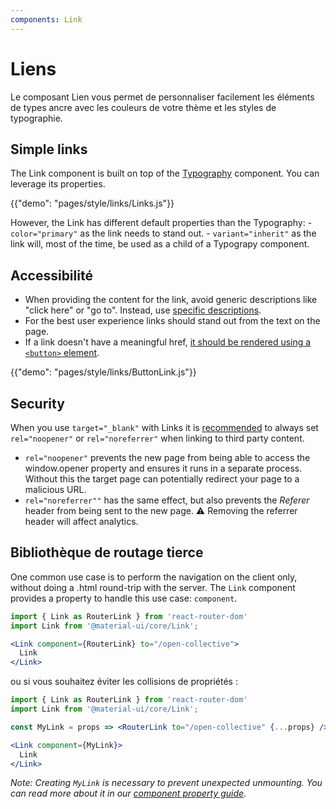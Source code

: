 ```yaml
---
components: Link
---
```

# Liens

<p class="description">Le composant Lien vous permet de personnaliser facilement les éléments de types ancre avec les couleurs de votre thème et les styles de typographie.</p>

## Simple links

The Link component is built on top of the [Typography](/api/typography/) component. You can leverage its properties.

{{"demo": "pages/style/links/Links.js"}}

However, the Link has different default properties than the Typography: - `color="primary"` as the link needs to stand out. - `variant="inherit"` as the link will, most of the time, be used as a child of a Typograpy component.

## Accessibilité

- When providing the content for the link, avoid generic descriptions like "click here" or "go to". Instead, use [specific descriptions](https://developers.google.com/web/tools/lighthouse/audits/descriptive-link-text).
- For the best user experience links should stand out from the text on the page.
- If a link doesn't have a meaningful href, [it should be rendered using a `<button>` element](https://github.com/evcohen/eslint-plugin-jsx-a11y/blob/master/docs/rules/anchor-is-valid.md).

{{"demo": "pages/style/links/ButtonLink.js"}}

## Security

When you use `target="_blank"` with Links it is [recommended](https://developers.google.com/web/tools/lighthouse/audits/noopener) to always set `rel="noopener"` or `rel="noreferrer"` when linking to third party content.

- `rel="noopener"` prevents the new page from being able to access the window.opener property and ensures it runs in a separate process. Without this the target page can potentially redirect your page to a malicious URL.
- `rel="noreferrer""` has the same effect, but also prevents the *Referer* header from being sent to the new page. ⚠️ Removing the referrer header will affect analytics.

## Bibliothèque de routage tierce

One common use case is to perform the navigation on the client only, without doing a .html round-trip with the server. The `Link` component provides a property to handle this use case: `component`.

```jsx
import { Link as RouterLink } from 'react-router-dom'
import Link from '@material-ui/core/Link';

<Link component={RouterLink} to="/open-collective">
  Link
</Link>
```

ou si vous souhaitez éviter les collisions de propriétés :

```jsx
import { Link as RouterLink } from 'react-router-dom'
import Link from '@material-ui/core/Link';

const MyLink = props => <RouterLink to="/open-collective" {...props} />

<Link component={MyLink}>
  Link
</Link>
```

*Note: Creating `MyLink` is necessary to prevent unexpected unmounting. You can read more about it in our [component property guide](/guides/composition/#component-property).*